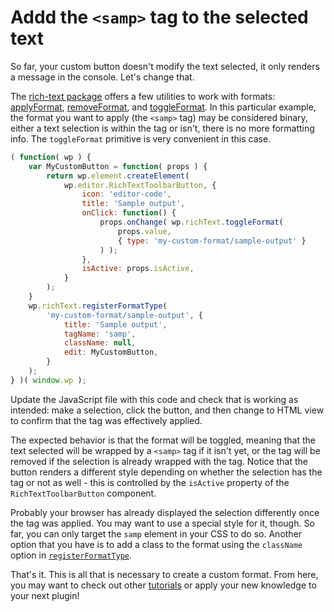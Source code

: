 # Addd the `<samp>` tag to the selected text

So far, your custom button doesn't modify the text selected, it only renders a message in the console. Let's change that.

The [rich-text package](/packages/rich-text/README.md) offers a few utilities to work with formats: [applyFormat](/packages/rich-text/README.md#applyFormat), [removeFormat](/packages/rich-text/README.md#removeFormat), and [toggleFormat](/packages/rich-text/README.md#toggleFormat). In this particular example, the format you want to apply (the `<samp>` tag) may be considered binary, either a text selection is within the tag or isn't, there is no more formatting info. The `toggleFormat` primitive is very convenient in this case.

```js
( function( wp ) {
	var MyCustomButton = function( props ) {
		return wp.element.createElement(
			wp.editor.RichTextToolbarButton, {
				icon: 'editor-code',
				title: 'Sample output',
				onClick: function() {
					props.onChange( wp.richText.toggleFormat(
						props.value,
						{ type: 'my-custom-format/sample-output' }
					) );
				},
				isActive: props.isActive,
			}
		);
	}
	wp.richText.registerFormatType(
		'my-custom-format/sample-output', {
			title: 'Sample output',
			tagName: 'samp',
			className: null,
			edit: MyCustomButton,
		}
	);
} )( window.wp );
```

Update the JavaScript file with this code and check that is working as intended: make a selection, click the button, and then change to HTML view to confirm that the tag was effectively applied.

The expected behavior is that the format will be toggled, meaning that the text selected will be wrapped by a `<samp>` tag if it isn't yet, or the tag will be removed if the selection is already wrapped with the tag. Notice that the button renders a different style depending on whether the selection has the tag or not as well - this is controlled by the `isActive` property of the `RichTextToolbarButton` component.

Probably your browser has already displayed the selection differently once the tag was applied. You may want to use a special style for it, though. So far, you can only target the `samp` element in your CSS to do so. Another option that you have is to add a class to the format using the `className` option in [`registerFormatType`](/packages/rich-text/README.md#registerFormatType).

That's it. This is all that is necessary to create a custom format. From here, you may want to check out other [tutorials](/docs/designers-developers/developers/tutorials/) or apply your new knowledge to your next plugin!

